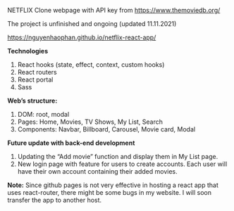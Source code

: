 NETFLIX Clone webpage with API key from https://www.themoviedb.org/

The project is unfinished and ongoing (updated 11.11.2021)

https://nguyenhaophan.github.io/netflix-react-app/

**Technologies**
  1.	React hooks (state, effect, context, custom hooks)
  2.	React routers
  3.	React portal
  4.	Sass

**Web’s structure:**
  1. DOM: root, modal 
  2. Pages: Home, Movies, TV Shows, My List, Search
  3. Components: Navbar, Billboard, Carousel, Movie card, Modal

**Future update with back-end development**
  1.	Updating the “Add movie” function and display them in My List page.
  2.	New login page with feature for users to create accounts. Each user will have their own account containing their added movies.

**Note:** Since github pages is not very effective in hosting a react app that uses react-router, there might be some bugs in my website. I will soon transfer the app to another host.
